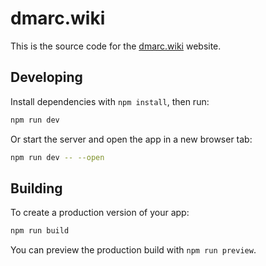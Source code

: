 # dmarc.wiki

This is the source code for the [dmarc.wiki](https://dmarc.wiki) website.

## Developing

Install dependencies with `npm install`, then run:

```bash
npm run dev
```

Or start the server and open the app in a new browser tab:

```bash
npm run dev -- --open
```

## Building

To create a production version of your app:

```bash
npm run build
```

You can preview the production build with `npm run preview`.
